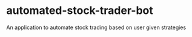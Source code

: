 # automated-stock-trader-bot
An application to automate stock trading based on user given strategies 
